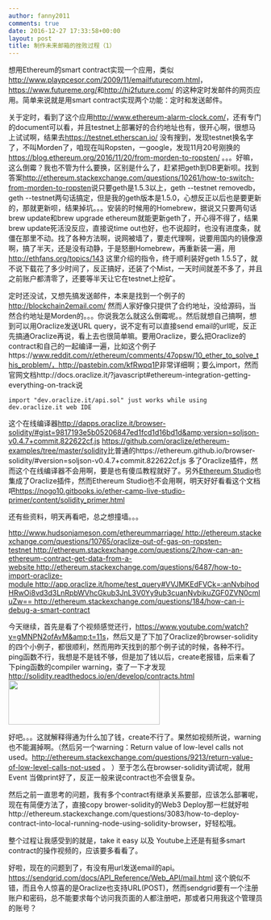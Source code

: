 ```yaml
---
author: fanny2011
comments: true
date: 2016-12-27 17:33:58+00:00
layout: post
title: 制作未来邮箱的挫败过程（1）
---
```


想用Ethereum的smart contract实现一个应用，类似<a href="http://www.playpcesor.com/2009/11/emailfuturecom.html">http://www.playpcesor.com/2009/11/emailfuturecom.html</a>，<a href="https://www.futureme.org/">https://www.futureme.org/</a>和<a href="http://hi2future.com/">http://hi2future.com/</a> 的这种定时发邮件的网页应用。简单来说就是用smart contract实现两个功能：定时和发送邮件。

关于定时，看到了这个应用<a href="http://www.ethereum-alarm-clock.com/">http://www.ethereum-alarm-clock.com/</a>，还有专门的document可以看，并且testnet上部署好的合约地址也有，很开心啊，很想马上试试啊，结果去<a href="https://testnet.etherscan.io/">https://testnet.etherscan.io/</a> 没有搜到，发现testnet换名字了，不叫Morden了，咱现在叫Ropsten，一google，发现11月20号刚换的<a href="https://blog.ethereum.org/2016/11/20/from-morden-to-ropsten/">https://blog.ethereum.org/2016/11/20/from-morden-to-ropsten/</a> 。。。好嘛，这么倒霉？我也不管为什么要换，区别是什么了，赶紧把geth到DB更新呗。找到答案<a href="http://ethereum.stackexchange.com/questions/10261/how-to-switch-from-morden-to-ropsten">http://ethereum.stackexchange.com/questions/10261/how-to-switch-from-morden-to-ropsten</a>说只要geth是1.5.3以上，geth --testnet removedb，geth --testnet两句话搞定，但是我的geth版本是1.5.0，心想反正以后也是要更新的，那就更新呗，结果掉坑。。。安装的时候用的Homebrew，据说又只要两句话brew update和brew upgrade ethereum就能更新geth了，开心得不得了，结果brew update死活没反应，直接说time out也好，也不说超时，也没有进度条，就僵在那里不动。找了各种方法啊，说网被墙了，要走代理啊，说要用国内的镜像源啊，搞了半天，还是没有动静，于是怒删Homebrew，再重新装一遍，用<a href="http://ethfans.org/topics/143">http://ethfans.org/topics/143</a> 这里介绍的指令，终于顺利装好geth 1.5.5了，就不说下载花了多少时间了，反正搞好，还装了个Mist，一天时间就差不多了，并且之前账户都清零了，还要等半天让它在testnet上挖矿。

定时还没试，又想先搞发送邮件，本来是找到一个例子的<a href="http://blockchain2email.com/">http://blockchain2email.com/</a> 然而人家好像只提供了合约地址，没给源码，当然合约地址是Morden的。。。你说我怎么就这么倒霉呢。。然后就想自己搞啊，想到可以用Oraclize发送URL query，说不定有可以直接send email的url呢，反正先搞通Oraclize再说，看上去也很简单嘛。要用Oraclize，要么把Oraclize的contract和自己的一起编译一遍，比如这个例子https://www.reddit.com/r/ethereum/comments/47opsw/10_ether_to_solve_this_problem/，<a href="http://pastebin.com/kfRwpq1P">http://pastebin.com/kfRwpq1P</a>非常详细啊；要么import，然而官网文档http://docs.oraclize.it/?javascript#ethereum-integration-getting-everything-on-track说
<pre class="highlight javascript"><code><span class="cm">import "dev.oraclize.it/api.sol" just works while using 
dev.oraclize.it web IDE</span></code></pre>
这个在线编译器<a href="http://dapps.oraclize.it/browser-solidity/#gist=9817193e5b05206847ed1fcd1d16bd1d&amp;version=soljson-v0.4.7+commit.822622cf.js">http://dapps.oraclize.it/browser-solidity/#gist=9817193e5b05206847ed1fcd1d16bd1d&amp;version=soljson-v0.4.7+commit.822622cf.js</a> <a href="https://github.com/oraclize/ethereum-examples/tree/master/solidity">https://github.com/oraclize/ethereum-examples/tree/master/solidity</a>比普通的https://ethereum.github.io/browser-solidity/#version=soljson-v0.4.7+commit.822622cf.js 多了Oraclize插件，然而这个在线编译器不会用啊，要是也有傻瓜教程就好了。另外<a href="https://live.ether.camp/">Ethereum Studio</a>也集成了Oraclize插件，然而Ethereum Studio也不会用啊，明天好好看看这个文档吧<a href="https://nogo10.gitbooks.io/ether-camp-live-studio-primer/content/solidity_primer.html">https://nogo10.gitbooks.io/ether-camp-live-studio-primer/content/solidity_primer.html</a>

还有些资料，明天再看吧，总之想撞墙。。。

http://www.hudsonjameson.com/ethereummarriage/ http://ethereum.stackexchange.com/questions/10765/oraclize-out-of-gas-on-ropsten-testnet http://ethereum.stackexchange.com/questions/2/how-can-an-ethereum-contract-get-data-from-a-website http://ethereum.stackexchange.com/questions/6487/how-to-import-oraclize-module http://app.oraclize.it/home/test_query#VVJMKEdFVCk=:anNvbihodHRwOi8vd3d3LnRpbWVhcGkub3JnL3V0Yy9ub3cuanNvbikuZGF0ZVN0cmluZw== http://ethereum.stackexchange.com/questions/184/how-can-i-debug-a-smart-contract

今天继续，首先是看了个视频感觉还行，<a href="https://www.youtube.com/watch?v=gMNPN2ofAvM&amp;t=11s">https://www.youtube.com/watch?v=gMNPN2ofAvM&amp;t=11s</a>，然后又是了下加了Oraclize的browser-solidity的四个小例子，都很顺利，然而用昨天找到的那个例子试的时候，各种不行。ping函数不行，我想是不是钱不够，但是加了钱以后，create老报错，后来看了下ping函数的compiler warning，查了一下才发现<a href="http://solidity.readthedocs.io/en/develop/contracts.html">http://solidity.readthedocs.io/en/develop/contracts.html</a><img class="alignnone size-medium wp-image-17" src="http://mogus.space/wp-content/uploads/2016/12/未命名-300x88.jpeg" alt="" width="300" height="88" />

好吧。。。这就解释得通为什么加了钱，create不行了。果然如视频所说，warning也不能漏掉啊。（然后另一个warning：Return value of low-level calls not used。<a href="http://ethereum.stackexchange.com/questions/9213/return-value-of-low-level-calls-not-used">http://ethereum.stackexchange.com/questions/9213/return-value-of-low-level-calls-not-used</a> 。 ）至于怎么在browser-solidity调试呢，就用Event 当做print好了，反正一般来说contract也不会很复杂。

然后之前一直思考的问题，我有多个contract有继承关系要部，应该怎么部署呢，现在有简便方法了，直接copy brower-solidity的Web3 Deploy那一栏就好啦http://ethereum.stackexchange.com/questions/3083/how-to-deploy-contract-into-local-running-node-using-solidity-browser，好轻松哦。

整个过程让我感受到的就是，take it easy 以及 Youtube上还是有挺多smart contract的操作视频的，应该要多看看了。

好啦，现在的问题到了，有没有用url发送email的api。<a href="https://sendgrid.com/docs/API_Reference/Web_API/mail.html">https://sendgrid.com/docs/API_Reference/Web_API/mail.html</a> 这个貌似不错，而且令人惊喜的是Oraclize也支持URL(POST)，然而sendgrid要有一个注册账户和密码，总不能要求每个访问我页面的人都注册吧，那或者只用我这个管理员的账号？
